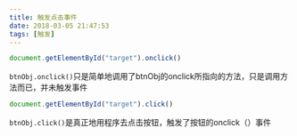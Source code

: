 ```yaml
---
title: 触发点击事件
date: 2018-03-05 21:47:53
tags: [触发]
---
```



```javascript
document.getElementById("target").onclick()
```

`btnObj.onclick()`只是简单地调用了btnObj的onclick所指向的方法，只是调用方法而已，并未触发事件

 

```javascript
document.getElementById("target").click()
```

`btnObj.click()`是真正地用程序去点击按钮，触发了按钮的onclick（）事件